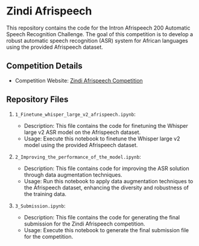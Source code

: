 # Zindi Afrispeech

This repository contains the code for the Intron Afrispeech 200 Automatic Speech Recognition Challenge. The goal of this competition is to develop a robust automatic speech recognition (ASR) system for African languages using the provided Afrispeech dataset.

## Competition Details

- Competition Website: [Zindi Afrispeech Competition](https://zindi.africa/competitions/intron-afrispeech-200-automatic-speech-recognition-challenge/data)

## Repository Files

1. `1_Finetune_whisper_large_v2_afrispeech.ipynb`:
   - Description: This file contains the code for finetuning the Whisper large v2 ASR model on the Afrispeech dataset.
   - Usage: Execute this notebook to finetune the Whisper large v2 model using the provided Afrispeech dataset.

2. `2_Improving_the_performance_of_the_model.ipynb`:
   - Description: This file contains code for improving the ASR solution through data augmentation techniques.
   - Usage: Run this notebook to apply data augmentation techniques to the Afrispeech dataset, enhancing the diversity and robustness of the training data.

3. `3_Submission.ipynb`:
   - Description: This file contains the code for generating the final submission for the Zindi Afrispeech competition.
   - Usage: Execute this notebook to generate the final submission file for the competition.

